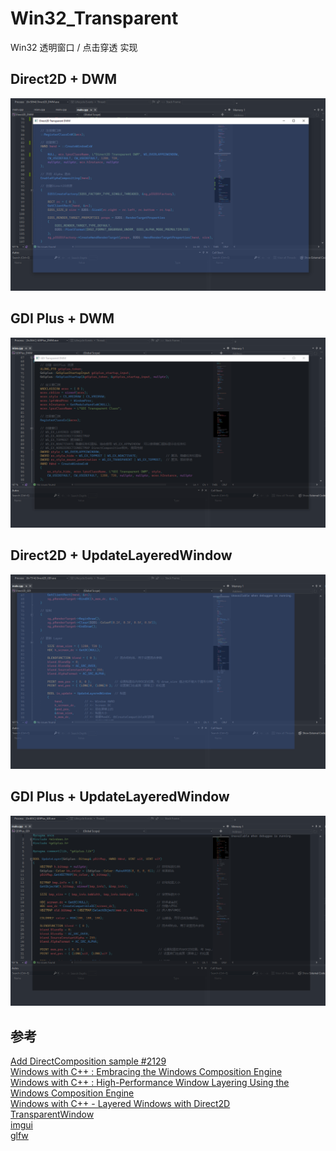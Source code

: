 # Win32_Transparent
Win32 透明窗口 / 点击穿透 实现

## Direct2D + DWM
![](./image/Direct2D_DWM.png)

## GDI Plus + DWM
![](./image/GDIPlus_DWM.png)

## Direct2D + UpdateLayeredWindow 
![](./image/Direct2D_GDI.png)

## GDI Plus + UpdateLayeredWindow
![](./image/GDIPlus_GDI.png)

## 参考
[Add DirectComposition sample #2129](https://github.com/microsoft/windows-rs/pull/2129)  
[Windows with C++ : Embracing the Windows Composition Engine](https://learn.microsoft.com/en-us/archive/msdn-magazine/2014/july/windows-with-c-embracing-the-windows-composition-engine)  
[Windows with C++ : High-Performance Window Layering Using the Windows Composition Engine](https://learn.microsoft.com/en-us/archive/msdn-magazine/2014/june/windows-with-c-high-performance-window-layering-using-the-windows-composition-engine)  
[Windows with C++ - Layered Windows with Direct2D](https://learn.microsoft.com/en-us/archive/msdn-magazine/2009/december/windows-with-c-layered-windows-with-direct2d)  
[TransparentWindow](https://github.com/riley-x/TransparentWindow)  
[imgui](https://github.com/ocornut/imgui/blob/master/backends/imgui_impl_win32.cpp#L761)  
[glfw](https://github.com/glfw/glfw/blob/master/src/win32_window.c#L368C27-L368C27)  
